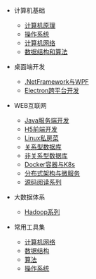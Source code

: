 * 计算机基础

  * [计算机原理](/docs/A01-computer-science/ "计算机原理")
  * [操作系统](/docs/A02-operating-system/ "操作系统")
  * [计算机网络](/docs/A03-computer-network/ "计算机网络")
  * [数据结构和算法](/docs/A04-data-structure-algorithm/ "数据结构和算法")

* 桌面端开发

  * [.NetFramework与WPF](/docs/B01-.net-framework/ ".NetFramework与WPF")
  * [Electron跨平台开发](/docs/B02-electron/ "Electron跨平台开发")

* WEB互联网

  * [Java服务端开发](/docs/C01-java-programming/README.md "Java服务端开发")
  * [H5前端开发](/docs/C02-front-end "H5前端开发")
  * [Linux私房菜](/docs/C03-linux "Linux私房菜")
  * [关系型数据库](/docs/C04-database "关系型数据库")
  * [非关系型数据库](/docs/C05-nosql "非关系型数据库")
  * [Docker容器与K8s](/docs/C06-docker-k8s "Docker容器与K8s")
  * [分布式架构与微服务](/docs/C07-distributed-system "分布式架构与微服务")
  * [源码阅读系列](/docs/C08-source-code "源码阅读系列")

* 大数据体系

  * [Hadoop系列](/docs/D01-hadoop "Hadoop系列")

* 常用工具集

  * [计算机网络](/docs/c-1计算机网络.md)
  * [数据结构](/docs/c-2数据结构.md)
  * [算法](/docs/c-3算法.md)
  * [操作系统](/docs/c-4操作系统.md)